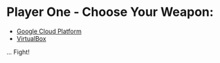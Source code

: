 # Player One - Choose Your Weapon:

* [Google Cloud Platform](gcp/README.md)
* [VirtualBox](vbox/README.md)

... Fight!
